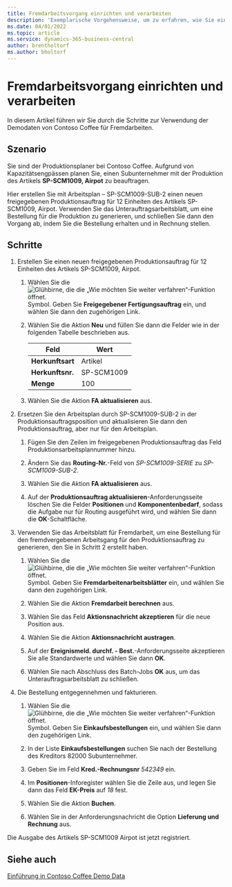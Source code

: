 ```yaml
---
title: Fremdarbeitsvorgang einrichten und verarbeiten
description: 'Exemplarische Vorgehensweise, um zu erfahren, wie Sie einen Unterauftragsvorgang in Business Central einrichten und verarbeiten.'
ms.date: 04/01/2022
ms.topic: article
ms.service: dynamics-365-business-central
author: brentholtorf
ms.author: bholtorf
---
```


# <a name="set-up-and-process-a-subcontracting-operation"></a>Fremdarbeitsvorgang einrichten und verarbeiten

In diesem Artikel führen wir Sie durch die Schritte zur Verwendung der Demodaten von Contoso Coffee für Fremdarbeiten.

## <a name="scenario"></a>Szenario

Sie sind der Produktionsplaner bei Contoso Coffee. Aufgrund von Kapazitätsengpässen planen Sie, einen Subunternehmer mit der Produktion des Artikels **SP-SCM1009, Airpot** zu beauftragen.

Hier erstellen Sie mit Arbeitsplan – SP-SCM1009-SUB-2 einen neuen freigegebenen Produktionsauftrag für 12 Einheiten des Artikels SP-SCM1009, Airpot. Verwenden Sie das Unterauftragsarbeitsblatt, um eine Bestellung für die Produktion zu generieren, und schließen Sie dann den Vorgang ab, indem Sie die Bestellung erhalten und in Rechnung stellen.

## <a name="steps"></a>Schritte

1. Erstellen Sie einen neuen freigegebenen Produktionsauftrag für 12 Einheiten des Artikels SP-SCM1009, Airpot.

    1. Wählen Sie die ![Glühbirne, die die „Wie möchten Sie weiter verfahren“-Funktion öffnet.](../../media/ui-search/search_small.png "Sagen Sie mir, was Sie tun möchten") Symbol. Geben Sie **Freigegebener Fertigungsauftrag** ein, und wählen Sie dann den zugehörigen Link.  

    2. Wählen Sie die Aktion **Neu** und füllen Sie dann die Felder wie in der folgenden Tabelle beschrieben aus.  

        |Feld  |Wert  |
        |---------|---------|
        |**Herkunftsart** |Artikel|
        |**Herkunftsnr.** |SP-SCM1009|
        |**Menge** |100|
    3. Wählen Sie die Aktion **FA aktualisieren** aus.  

2. Ersetzen Sie den Arbeitsplan durch SP-SCM1009-SUB-2 in der Produktionsauftragsposition und aktualisieren Sie dann den Produktionsauftrag, aber nur für den Arbeitsplan.  

    1. Fügen Sie den Zeilen im freigegebenen Produktionsauftrag das Feld Produktionsarbeitsplannummer hinzu.<!--in code, this is marked as visible=false-->

    2. Ändern Sie das **Routing-Nr.**-Feld von *SP-SCM1009-SERIE* zu *SP-SCM1009-SUB-2*.  

    3. Wählen Sie die Aktion **FA aktualisieren** aus.  

    4. Auf der **Produktionsauftrag aktualisieren**-Anforderungsseite löschen Sie die Felder **Positionen** und **Komponentenbedarf**, sodass die Aufgabe nur für Routing ausgeführt wird, und wählen Sie dann die **OK**-Schaltfläche.

3. Verwenden Sie das Arbeitsblatt für Fremdarbeit, um eine Bestellung für den fremdvergebenen Arbeitsgang für den Produktionsauftrag zu generieren, den Sie in Schritt 2 erstellt haben.  

    1. Wählen Sie die ![Glühbirne, die die „Wie möchten Sie weiter verfahren“-Funktion öffnet.](../../media/ui-search/search_small.png "Sagen Sie mir, was Sie tun möchten") Symbol. Geben Sie **Fremdarbeitenarbeitsblätter** ein, und wählen Sie dann den zugehörigen Link.  

    2. Wählen Sie die Aktion **Fremdarbeit berechnen** aus.

    3. Wählen Sie das Feld **Aktionsnachricht akzeptieren** für die neue Position aus.

    4. Wählen Sie die Aktion **Aktionsnachricht austragen**.  

    5. Auf der **Ereignismeld. durchf. - Best.**-Anforderungsseite akzeptieren Sie alle Standardwerte und wählen Sie dann **OK**.

    6. Wählen Sie nach Abschluss des Batch-Jobs **OK** aus, um das Unterauftragsarbeitsblatt zu schließen.  

4. Die Bestellung entgegennehmen und fakturieren.  

    1. Wählen Sie die ![Glühbirne, die die „Wie möchten Sie weiter verfahren“-Funktion öffnet.](../../media/ui-search/search_small.png "Sagen Sie mir, was Sie tun möchten") Symbol. Geben Sie **Einkaufsbestellungen** ein, und wählen Sie dann den zugehörigen Link.  

    2. In der Liste **Einkaufsbestellungen** suchen Sie nach der Bestellung des Kreditors 82000 Subunternehmer.

    3. Geben Sie im Feld **Kred.-Rechnungsnr** *542349* ein.

    4. Im **Positionen**-Inforegister wählen Sie die Zeile aus, und legen Sie dann das Feld **EK-Preis** auf *18* fest.

    5. Wählen Sie die Aktion **Buchen**.  

    6. Wählen Sie in der Anforderungsnachricht die Option **Lieferung und Rechnung** aus.  

Die Ausgabe des Artikels SP-SCM1009 Airpot ist jetzt registriert.

## <a name="see-also"></a>Siehe auch

[Einführung in Contoso Coffee Demo Data](../contoso-coffee-intro.md)  
